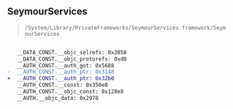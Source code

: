 ## SeymourServices

> `/System/Library/PrivateFrameworks/SeymourServices.framework/SeymourServices`

```diff

   __DATA_CONST.__objc_selrefs: 0x2058
   __DATA_CONST.__objc_protorefs: 0xd0
   __AUTH_CONST.__auth_got: 0x5688
-  __AUTH_CONST.__auth_ptr: 0x3148
+  __AUTH_CONST.__auth_ptr: 0x32b0
   __AUTH_CONST.__const: 0x350e8
   __AUTH_CONST.__objc_const: 0x128e8
   __AUTH.__objc_data: 0x2978

```

